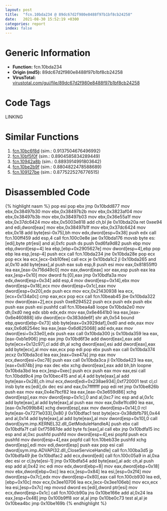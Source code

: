 ```yaml
---
layout: post
title:  "fcn.10bda234 @ 89dc67d2f980e8488f97b1bf8cb24258"
date:   2021-08-30 15:52:19 +0300
categories: report
index: false
---
```


# Generic Information
- **Function:** fcn.10bda234
- **Origin (md5):** 89dc67d2f980e8488f97b1bf8cb24258
- **VirusTotal:** [virustotal.com/gui/file/89dc67d2f980e8488f97b1bf8cb24258][virustotal_ref]

# Code Tags
<span class="tag" id="LINKING">LINKING</span>


# Similar Functions

1. [fcn.10bc6f8d][similar_1_ref] (sim.: 0.9137504676496992)
2. [fcn.10bf5f0f][similar_2_ref] (sim.: 0.8904585834289449)
3. [fcn.10942a8b][similar_3_ref] (sim.: 0.8893914991803642)
4. [fcn.10be2b9f][similar_4_ref] (sim.: 0.8804822478588689)
5. [fcn.109127be][similar_5_ref] (sim.: 0.8775225276776515)


# Disassembled Code

{% highlight nasm %}
pop esi
pop ebx
jmp 0x10bdd877
mov ebx,0x38497b30
mov ebx,0x38497b2b
mov ebx,0x3823af04
mov ebx,0x38497b3b
mov ebx,0x38497b03
mov ebx,0x36e55a1f
mov ebx,0x37dc6424
mov ebx,0x5003e818
add ch,bl
jle 0x10bda20a
ret 0xee94
and edi,dword[eax]
mov ebx,0x38497b1f
mov ebx,0x37dc6424
mov ebx,0x18
add byte[esi-0x75],bh
mov edx,dword[esp+0x38]
push edx
call fcn.100ff459
add esp,4
call fcn.100c0e8e
jae 0x10bda176
movsb byte es:[edi],byte ptr[esi]
and al,0xfc
push ds
push 0xd6fa9d82
push ebp
mov ebp,dword[esp+4]
lea ebp,[ebp+0x2905627e]
mov dword[esp+4],ebp
pop ebp
lea esp,[esp-4]
push ecx
call fcn.10bda234
jne 0x10bda28e
pop ecx
pop ecx
lea ecx,[ecx-0xb10fee]
call ecx
je 0x10bda1c2
jl 0x10bda265
and al,0x10
add byte[eax],al
push eax
sub esp,8
push esi
mov eax,0x81855ff0
lea eax,[eax-0x716d49c0]
mov eax,dword[eax]
xor eax,esp
push eax
lea eax,[esp+0x10]
mov dword fs:[0],eax
jmp 0x10bdfa3a
mov edx,dword[esp+0x34]
add esp,4
mov dword[esp+0x14],ebx
mov dword[esp+0x18],ecx
mov dword[esp+0x1c],eax
mov dword[esp+0x20],edx
push ecx
mov ecx,0x21430938
lea ecx,[ecx+0x134a0c]
cmp eax,ecx
pop ecx
call fcn.10beab45
jbe 0x10bda322
mov dword[eax+2],ecx
push 0xe8294522
push ecx
push edx
push ebx
push eax
push esi
pushfd
call fcn.10bea4a8
loope 0x10bda2e0
mov dh,0xd0
neg edx
sbb edx,edx
mov eax,0x6e4641b0
lea eax,[eax-0x6e460888]
idiv dword[ecx-0x383dde6f]
shr ah,0x54
bound ebp,qword[ebp-0x73]
sbb byte[eax+0x3929daf],0xd0
and edx,eax
mov eax,0x6d6254ec
lea eax,[eax-0x6d625068]
add edx,eax
mov dword[esi+0x33e0],edx
push eax
call 0x10bda300
js 0x10bda359
lea eax,[eax-0xb1e906]
jmp eax
jmp 0x10bd6f3e
add dword[eax],eax
add byte[ecx+0x12c97],cl
add dh,al
xchg dword[eax],esi
add dword[eax],eax
add byte[ecx],al
mov eax,ecx
pop edi
pop ebx
push eax
call 0x10bda374
jecxz 0x10bda3cd
lea eax,[eax+0xe47a]
jmp eax
mov ecx,dword[esi+0xc78]
push eax
call 0x10bda3ca
jl 0x10bda423
lea eax,[eax+0x874b]
jmp eax
dec ebx
xchg dword[eax],eax
add bh,bh
loopne 0x10bda3bd
lea ecx,[esp+0xec]
push ecx
push eax
mov eax,esi
call fcn.10bdd9c4
jmp 0x10bec415
and al,4
add byte[eax],al
add byte[eax+0x28],ch
imul ecx,dword[edi+0x238ae934],0xf720001
test cl,cl
insb byte es:[edi],dx
dec esi
and eax,0x7fffffff
pop edi
ret
jmp 0x10be826b
push eax
mov eax,0x4e7bcf82
lea eax,[eax-0x3e659d86]
xchg dword[esp],eax
mov dword[esp+0x1c],0
and al,0xc7
inc esp
and al,0x1c
add byte[eax],al
add byte[eax],al
push eax
mov eax,0x8e1fcd90
lea eax,[eax-0x7e099b84]
xchg dword[esp],eax
mov dword[esp+0x14],0
rcl byte[eax-0x7271e033],0x80
jl 0x10bdfac1
test byte[ecx-0x38dbfb79],0x44
and al,0x14
add byte[eax],al
add byte[eax],al
mov dword[esp+0x10],0
call dword[sym.imp.KERNEL32.dll_GetModuleHandleA]
push ebx
call 0x10bdfa7f
call 0xf75987de
add byte fs:[eax],al
call ebx
jnp 0x10bdfa15
inc esp
and al,0xc
pushfd
pushfd
mov dword[esp+4],esi
popfd
push ecx
pushfd
mov dword[esp+4],eax
popfd
call fcn.10beb33e
pushfd
xchg dword[esp],edi
mov edi,dword[esp]
push eax
pop esi
call dword[sym.imp.ADVAPI32.dll_CloseServiceHandle]
call fcn.100ba3d5
jp 0x10bdfa49
jbe 0x10bdfac2
add ecx,dword[edi]
call fcn.100c05a9
in al,0xa
dec esi
or cl,byte[esi-1]
jmp 0x10bdfa54
add byte[eax],al
adc ch,al
push esp
add al,0x42
inc edi
mov edx,dword[ebp+8]
mov eax,dword[ebp+0x18]
mov ebx,dword[ebp+0xc]
lea ecx,[esp+0x84]
lea esi,[esp+0x2f4]
mov dword[esp+0x7c],edx
mov dword[esp+0x80],eax
call fcn.100cb930
lea edi,[ebp+0x10c]
mov ecx,0x3ee10706
lea ecx,[ecx-0x3ee106eb]
mov ecx,ecx
lea esi,[esp+0x7c]
rep movsd dword es:[edi],dword ptr[esi]
mov ecx,dword[esp+0x1c]
call fcn.100cb90a
jns 0x10be166e
add al,0x24
lea eax,[esp+0x48]
jmp 0x100b9ff8
xor al,al
jmp 0x10be0c73
test al,al
je 0x10bea4bc
jmp 0x10be169b
{% endhighlight %}


[similar_1_ref]: /report/fcn.10bc6f8d@89dc67d2f980e8488f97b1bf8cb24258
[similar_2_ref]: /report/fcn.10bf5f0f@89dc67d2f980e8488f97b1bf8cb24258
[similar_3_ref]: /report/fcn.10942a8b@89dc67d2f980e8488f97b1bf8cb24258
[similar_4_ref]: /report/fcn.10be2b9f@89dc67d2f980e8488f97b1bf8cb24258
[similar_5_ref]: /report/fcn.109127be@89dc67d2f980e8488f97b1bf8cb24258
[virustotal_ref]: https://www.virustotal.com/gui/file/89dc67d2f980e8488f97b1bf8cb24258